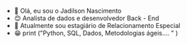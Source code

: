 - 👋 Olá, eu sou o Jadilson Nascimento 
- 😊 Analista de dados e desenvolvedor Back - End
- 🙂 Atualmente sou estagiário de Relacionamento Especial
- 😁 print ("Python, SQL, Dados, Metodologias ágeis.... " )




